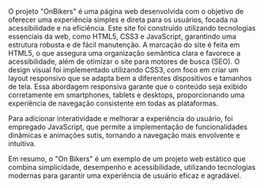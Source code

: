 O projeto "OnBikers" é uma página web desenvolvida com o objetivo de oferecer uma experiência simples e direta para os usuários, focada na acessibilidade e na eficiência. Este site foi construído utilizando tecnologias essenciais da web, como HTML5, CSS3 e JavaScript, garantindo uma estrutura robusta e de fácil manutenção.
A marcação do site é feita em HTML5, o que assegura uma organização semântica clara e favorece a acessibilidade, além de otimizar o site para motores de busca (SEO). O design visual foi implementado utilizando CSS3, com foco em criar um layout responsivo que se adapta bem a diferentes dispositivos e tamanhos de tela. Essa abordagem responsiva garante que o conteúdo seja exibido corretamente em smartphones, tablets e desktops, proporcionando uma experiência de navegação consistente em todas as plataformas.

Para adicionar interatividade e melhorar a experiência do usuário, foi empregado JavaScript, que permite a implementação de funcionalidades dinâmicas e animações sutis, tornando a navegação mais envolvente e intuitiva.

Em resumo, o "On Bikers" é um exemplo de um projeto web estático que combina simplicidade, desempenho e acessibilidade, utilizando tecnologias modernas para garantir uma experiência de usuário eficaz e agradável.
